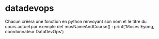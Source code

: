# datadevops
Chacun créera une fonction en python renvoyant son nom et le titre du cours actuel
par exemple
def mosNameAndCourse() :
       print('Moses Eyong, coordonnateur DataDevOps')
